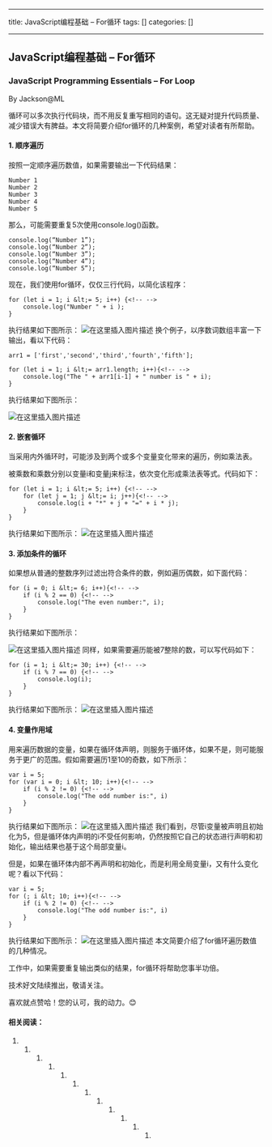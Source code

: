 
--- 
title:  JavaScript编程基础 – For循环 
tags: []
categories: [] 

---
## JavaScript编程基础 – For循环

### JavaScript Programming Essentials – For Loop

By Jackson@ML

循环可以多次执行代码块，而不用反复重写相同的语句。这无疑对提升代码质量、减少错误大有脾益。本文将简要介绍for循环的几种案例，希望对读者有所帮助。

#### 1. 顺序遍历

按照一定顺序遍历数值，如果需要输出一下代码结果：

```
Number 1 
Number 2
Number 3 
Number 4 
Number 5 

```

那么，可能需要重复5次使用console.log()函数。

```
console.log(“Number 1”);
console.log(“Number 2”);
console.log(“Number 3”);
console.log(“Number 4”);
console.log(“Number 5”);

```

现在，我们使用for循环，仅仅三行代码，以简化该程序：

```
for (let i = 1; i &lt;= 5; i++) {<!-- -->
    console.log("Number " + i );
}

```

执行结果如下图所示： <img src="https://img-blog.csdnimg.cn/direct/b21fdf1f549040bba6eeb60d890d63d1.png" alt="在这里插入图片描述"> 换个例子，以序数词数组丰富一下输出，看以下代码：

```
arr1 = ['first','second','third','fourth','fifth'];

for (let i = 1; i &lt;= arr1.length; i++){<!-- -->
    console.log("The " + arr1[i-1] + " number is " + i);
}

```

执行结果如下图所示：

<img src="https://img-blog.csdnimg.cn/direct/09303cd1c7544b8dad654cc16e85a7bb.png" alt="在这里插入图片描述">

#### 2. 嵌套循环

当采用内外循环时，可能涉及到两个或多个变量变化带来的遍历，例如乘法表。

被乘数和乘数分别以变量i和变量j来标注，依次变化形成乘法表等式。代码如下：

```
for (let i = 1; i &lt;= 5; i++) {<!-- -->
    for (let j = 1; j &lt;= i; j++){<!-- -->
        console.log(i + "*" + j + "=" + i * j);
    }    
}

```

执行结果如下图所示： <img src="https://img-blog.csdnimg.cn/direct/0468f6f817a344ecb1c456fd8eb160fb.png" alt="在这里插入图片描述">

#### 3. 添加条件的循环

如果想从普通的整数序列过滤出符合条件的数，例如遍历偶数，如下面代码：

```
for (i = 0; i &lt;= 6; i++){<!-- -->
    if (i % 2 == 0) {<!-- -->
        console.log("The even number:", i);
    }
}

```

执行结果如下图所示：

<img src="https://img-blog.csdnimg.cn/direct/a626f7c99013440c886846eaf2fa4cd2.png" alt="在这里插入图片描述"> 同样，如果需要遍历能被7整除的数，可以写代码如下：

```
for (i = 1; i &lt;= 30; i++) {<!-- -->
    if (i % 7 == 0) {<!-- -->
        console.log(i);
    }    
}

```

执行结果如下图所示： <img src="https://img-blog.csdnimg.cn/direct/46241f7262694cfdb202dff2a352d146.png" alt="在这里插入图片描述">

#### 4. 变量作用域

用来遍历数据的变量，如果在循环体声明，则服务于循环体，如果不是，则可能服务于更广的范围。假如需要遍历1至10的奇数，如下所示：

```
var i = 5;
for (var i = 0; i &lt; 10; i++){<!-- -->
    if (i % 2 != 0) {<!-- -->
        console.log("The odd number is:", i)
    }
}

```

执行结果如下图所示： <img src="https://img-blog.csdnimg.cn/direct/ce1f7f8841ef40a9a9308e0975e66122.png" alt="在这里插入图片描述"> 我们看到，尽管i变量被声明且初始化为5，但是循环体内声明的i不受任何影响，仍然按照它自己的状态进行声明和初始化，输出结果也基于这个局部变量i。

但是，如果在循环体内部不再声明和初始化，而是利用全局变量i，又有什么变化呢？看以下代码：

```
var i = 5;
for (; i &lt; 10; i++){<!-- -->
    if (i % 2 != 0) {<!-- -->
        console.log("The odd number is:", i)
    }
}

```

执行结果如下图所示： <img src="https://img-blog.csdnimg.cn/direct/4618c623058845c0ad840e48b022aae5.png" alt="在这里插入图片描述"> 本文简要介绍了for循环遍历数值的几种情况。

工作中，如果需要重复输出类似的结果，for循环将帮助您事半功倍。

技术好文陆续推出，敬请关注。

喜欢就点赞哈！您的认可，我的动力。😊

#### 相关阅读：
1. 1. 1. 1. 1. 1. 1. 1. 1. 1. 1. 1. 